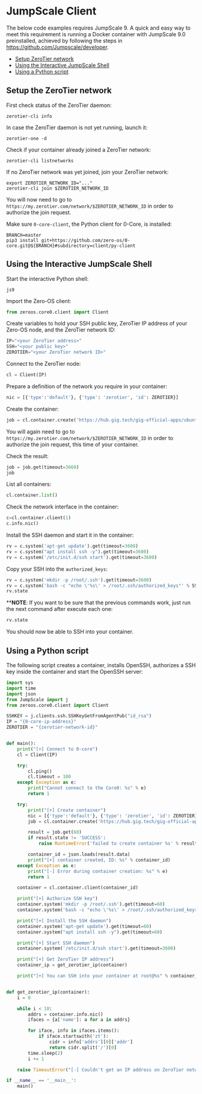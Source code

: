 # JumpScale Client

The below code examples requires JumpScale 9. A quick and easy way to meet this requirement is running a Docker container with JumpScale 9.0 preinstalled, achieved by following the steps in https://github.com/Jumpscale/developer.

- [Setup ZeroTier network](setup-the-zerotier-network)
- [Using the Interactive JumpScale Shell](#using-the-interactive-jumpscale-shell)
- [Using a Python script](#Using-a-python-script)

## Setup the ZeroTier network

First check status of the ZeroTier daemon:
```shell
zerotier-cli info
```

In case the ZeroTier daemon is not yet running, launch it:
```shell
zerotier-one -d
```

Check if your container already joined a ZeroTier network:
```shell
zerotier-cli listnetworks
```

If no ZeroTier network was yet joined, join your ZeroTier network:
```shell
export ZEROTIER_NETWORK_ID="..."
zerotier-cli join $ZEROTIER_NETWORK_ID
```

You will now need to go to `https://my.zerotier.com/network/$ZEROTIER_NETWORK_ID` in order to authorize the join request.

Make sure `0-core-client`, the Python client for 0-Core, is installed:
```shell
BRANCH=master
pip3 install git+https://github.com/zero-os/0-core.git@${BRANCH}#subdirectory=client/py-client
```

## Using the Interactive JumpScale Shell

Start the interactive Python shell:
```shell
js9
```

Import the Zero-OS client:
```python
from zeroos.core0.client import Client
```

Create variables to hold your SSH public key, ZeroTier IP address of your Zero-OS node, and the ZeroTier network ID:
```python
IP="<your ZeroTier address>"
SSH="<your public key>"
ZEROTIER="<your ZeroTier network ID>"
```

Connect to the ZeroTier node:
```python
cl = Client(IP)
```

Prepare a definition of the network you require in your container:
```python
nic = [{'type':'default'}, {'type': 'zerotier', 'id': ZEROTIER}]
```

Create the container:
```python
job = cl.container.create('https://hub.gig.tech/gig-official-apps/ubuntu1604.flist', nics=nic, storage='ardb://hub.gig.tech:16379')
```

You will again need to go to `https://my.zerotier.com/network/$ZEROTIER_NETWORK_ID` in order to authorize the join request, this time of your container.

Check the result:
```python
job = job.get(timeout=3660)
job
```

List all containers:
```python
cl.container.list()
```

Check the network interface in the container:
```python
c=cl.container.client(1)
c.info.nic()
```

Install the SSH daemon and start it in the container:
```python
rv = c.system('apt-get update').get(timeout=3600)
rv = c.system("apt install ssh -y").get(timeout=3600)
rv = c.system('/etc/init.d/ssh start').get(timeout=3600)
```

Copy your SSH into the `authorized_keys`:
```python
rv = c.system('mkdir -p /root/.ssh').get(timeout=3600)
rv = c.system('bash -c "echo \'%s\' > /root/.ssh/authorized_keys"' % SSHKEY).get(timeout=3600)
rv.state
```

****NOTE**: If you want to be sure that the previous commands work, just run the next command after execute each one:
```python
rv.state
```

You should now be able to SSH into your container.

## Using a Python script

The following script creates a container, installs OpenSSH, authorizes a SSH key inside the container and start the OpenSSH server:

```python
import sys
import time
import json
from JumpScale import j
from zeroos.core0.client import Client

SSHKEY = j.clients.ssh.SSHKeyGetFromAgentPub("id_rsa")
IP = "{0-core-ip-address}"
ZEROTIER = "{zerotier-network-id}"


def main():
    print("[+] Connect to 0-core")
    cl = Client(IP)

    try:
        cl.ping()
        cl.timeout = 100
    except Exception as e:
        print("Cannot connect to the Core0: %s" % e)
        return 1

    try:
        print("[+] Create container")
        nic = [{'type':'default'}, {'type': 'zerotier', 'id': ZEROTIER}]
        job = cl.container.create('https://hub.gig.tech/gig-official-apps/ubuntu1604.flist', nics=nic, storage='ardb://hub.gig.tech:16379')

        result = job.get(60)
        if result.state != 'SUCCESS':
            raise RuntimeError('failed to create container %s' % result.data)

        container_id = json.loads(result.data)
        print("[+] container created, ID: %s" % container_id)
    except Exception as e:
        print("[-] Error during container creation: %s" % e)
        return 1

    container = cl.container.client(container_id)

    print("[+] Authorize SSH key")
    container.system('mkdir -p /root/.ssh').get(timeout=60)
    container.system('bash -c "echo \'%s\' > /root/.ssh/authorized_keys"' % SSHKEY).get(timeout=60)

    print("[+] Install the SSH daemon")
    container.system('apt-get update').get(timeout=60)
    container.system("apt install ssh -y").get(timeout=60)

    print("[+] Start SSH daemon")
    container.system('/etc/init.d/ssh start').get(timeout=3600)

    print("[+] Get ZeroTier IP address")
    container_ip = get_zerotier_ip(container)

    print("[+] You can SSH into your container at root@%s" % container_ip)


def get_zerotier_ip(container):
    i = 0

    while i < 10:
        addrs = container.info.nic()
        ifaces = {a['name']: a for a in addrs}

        for iface, info in ifaces.items():
            if iface.startswith('zt'):
                cidr = info['addrs'][0]['addr']
                return cidr.split('/')[0]
        time.sleep(2)
        i += 1

    raise TimeoutError("[-] Couldn't get an IP address on ZeroTier network")

if __name__ == '__main__':
    main()
```
